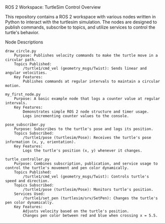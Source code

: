 ROS 2 Workspace: TurtleSim Control
Overview

This repository contains a ROS 2 workspace with various nodes written in Python to interact with the turtlesim simulation. The nodes are designed to publish commands, subscribe to topics, and utilize services to control the turtle's behavior.

Node Descriptions

    draw_circle.py
        Purpose: Publishes velocity commands to make the turtle move in a circular path.
        Topics Published:
            /turtle1/cmd_vel (geometry_msgs/Twist): Sends linear and angular velocities.
        Key Features:
            Publishes commands at regular intervals to maintain a circular motion.

    my_first_node.py
        Purpose: A basic example node that logs a counter value at regular intervals.
        Key Features:
            Demonstrates simple ROS 2 node structure and timer usage.
            Logs incrementing counter values to the console.

    pose_subscriber.py
        Purpose: Subscribes to the turtle's pose and logs its position.
        Topics Subscribed:
            /turtle1/pose (turtlesim/Pose): Receives the turtle's pose information (x, y, orientation).
        Key Features:
            Logs the turtle's position (x, y) whenever it changes.

    turtle_controller.py
        Purpose: Combines subscription, publication, and service usage to control the turtle's movement and pen color dynamically.
        Topics Published:
            /turtle1/cmd_vel (geometry_msgs/Twist): Controls turtle's speed and direction.
        Topics Subscribed:
            /turtle1/pose (turtlesim/Pose): Monitors turtle's position.
        Services Used:
            /turtle1/set_pen (turtlesim/srv/SetPen): Changes the turtle's pen color dynamically.
        Key Features:
            Adjusts velocity based on the turtle's position.
            Changes pen color between red and blue when crossing x = 5.5.
